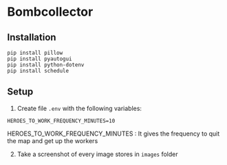# Bombcollector

## Installation

```
pip install pillow
pip install pyautogui
pip install python-dotenv
pip install schedule
```

## Setup

1. Create file `.env` with the following variables:

```
HEROES_TO_WORK_FREQUENCY_MINUTES=10
```

HEROES_TO_WORK_FREQUENCY_MINUTES : It gives the frequency to quit the map and get up the workers

2. Take a screenshot of every image stores in `images` folder
